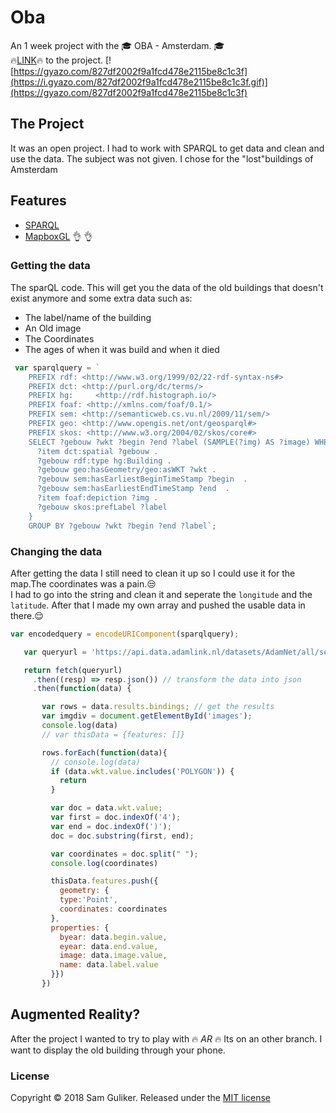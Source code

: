# Oba
An 1 week project with the :mortar_board: OBA - Amsterdam. :mortar_board:    
:fire:[LINK](https://sam-guliker.github.io/oba/):fire: to the project.
[![https://gyazo.com/827df2002f9a1fcd478e2115be8c1c3f](https://i.gyazo.com/827df2002f9a1fcd478e2115be8c1c3f.gif)](https://gyazo.com/827df2002f9a1fcd478e2115be8c1c3f)

## The Project
It was an open project. I had to work with SPARQL to get data and
clean and use the data. The subject was not given. I chose for  the "lost"buildings of Amsterdam

## Features
* [SPARQL](https://www.w3.org/TR/sparql11-query/)
* [MapboxGL](https://www.mapbox.com/mapbox-gl-js/api/) :ok_hand: :ok_hand:

### Getting the data
The sparQL code. This will get you the data of the old buildings that 
doesn't exist anymore and some extra data
such as:
  - The label/name of the building
  - An Old image
  - The Coordinates
  - The ages of when it was build and when it died  
  
``` Javascript
 var sparqlquery = `
    PREFIX rdf: <http://www.w3.org/1999/02/22-rdf-syntax-ns#>
    PREFIX dct: <http://purl.org/dc/terms/>
    PREFIX hg:     <http://rdf.histograph.io/>
    PREFIX foaf: <http://xmlns.com/foaf/0.1/>
    PREFIX sem: <http://semanticweb.cs.vu.nl/2009/11/sem/>
    PREFIX geo: <http://www.opengis.net/ont/geosparql#>
    PREFIX skos: <http://www.w3.org/2004/02/skos/core#>
    SELECT ?gebouw ?wkt ?begin ?end ?label (SAMPLE(?img) AS ?image) WHERE {
      ?item dct:spatial ?gebouw .
      ?gebouw rdf:type hg:Building .
      ?gebouw geo:hasGeometry/geo:asWKT ?wkt .
      ?gebouw sem:hasEarliestBeginTimeStamp ?begin  .
      ?gebouw sem:hasEarliestEndTimeStamp ?end  .
      ?item foaf:depiction ?img .
      ?gebouw skos:prefLabel ?label
    }
    GROUP BY ?gebouw ?wkt ?begin ?end ?label`;
```  

### Changing the data
After getting the data I still need to clean it up so 
I could use it for the map.The coordinates was a pain.:unamused:  
I had to go into the string and clean it and seperate the `longitude` and the `latitude`.
 After that I made my own array and pushed the usable data in there.:relieved:  
 ```Javascript
 var encodedquery = encodeURIComponent(sparqlquery);

    var queryurl = 'https://api.data.adamlink.nl/datasets/AdamNet/all/services/hva2018/sparql?default-graph-uri=&query=' + encodedquery + '&format=application%2Fsparql-results%2Bjson&timeout=0&debug=on';

    return fetch(queryurl)
      .then((resp) => resp.json()) // transform the data into json
      .then(function(data) {

        var rows = data.results.bindings; // get the results
        var imgdiv = document.getElementById('images');
        console.log(data)
        // var thisData = {features: []}

        rows.forEach(function(data){
          // console.log(data)
          if (data.wkt.value.includes('POLYGON')) {
            return
          }

          var doc = data.wkt.value;
          var first = doc.indexOf('4');
          var end = doc.indexOf(')');
          doc = doc.substring(first, end);

          var coordinates = doc.split(" ");
          console.log(coordinates)

          thisData.features.push({
            geometry: {
            type:'Point',
            coordinates: coordinates
          },
          properties: {
            byear: data.begin.value,
            eyear: data.end.value,
            image: data.image.value,
            name: data.label.value
          }})
        })
```

## Augmented Reality?
After the project I wanted to try to play with :fire: _AR_ :fire:
Its on an other branch. I want to display the old building through your phone.
### License
Copyright © 2018 Sam Guliker. Released under the [MIT license](https://opensource.org/licenses/MIT)
